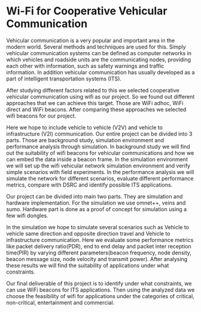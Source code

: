 # Wi-Fi for Cooperative Vehicular Communication

Vehicular communication is a very popular and important area in the modern world. Several methods and techniques are used for this. Simply vehicular communication systems can be defined as computer networks in which vehicles and roadside units are the communicating nodes, providing each other with information, such as safety warnings and traffic information. In addition vehicular communication has usually developed as a part of intelligent transportation systems (ITS). 

After studying different factors related to this we selected cooperative vehicular communication using wifi as our project. So we found out different approaches that we can achieve this target. Those are WiFi adhoc, WiFi direct and WiFi beacons. After comparing these approaches we selected wifi beacons for our project. 

Here we hope to include vehicle to vehicle (V2V) and vehicle to infrastructure (V2I) communication. Our entire project can be divided into 3 parts. Those are background study, simulation environment and performance analysis through simulation. In background study we will find out the suitability of wifi beacons for vehicular communications and how we can embed the data inside a beacon frame. In the simulation environment we will set up the  wifi vehicular network  simulation environment and verify simple scenarios with field experiments. In the performance analysis we will simulate the network for different scenarios, evaluate different performance metrics, compare with DSRC and identify possible ITS applications.

Our project can be divided into main two parts. They are simulation and hardware implementation. For the simulation we use omnet++, veins and sumo. Hardware part is done as a proof of concept for simulation using a few wifi dongles.

In the simulation we hope to simulate several scenarios such as Vehicle to vehicle same direction and opposite direction travel and Vehicle to infrastructure communication. Here we evaluate some performance metrics like packet delivery ratio(PDR),  end to end delay and packet inter reception time(PIR) by varying different parameters(beacon frequency, node density, beacon message size, node velocity and transmit power). After analysing these results we will find the suitability of applications under what constraints. 

Our final deliverable of this project is to identify under what constraints, we can use WiFi beacons for ITS applications. Then using the analyzed data we choose the feasibility of wifi for applications under the categories of critical, non-critical, entertainment and commercial. 
